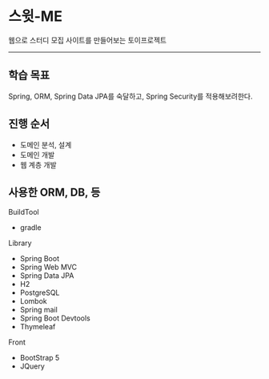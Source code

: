 # 스윗-ME
웹으로 스터디 모집 사이트를 만들어보는 토이프로젝트

-----------------------

## 학습 목표
Spring, ORM, Spring Data JPA를 숙달하고, Spring Security를 적용해보려한다.

## 진행 순서
* 도메인 분석, 설계
* 도메인 개발
* 웹 계층 개발

## 사용한 ORM, DB, 등
BuildTool
* gradle

Library
* Spring Boot
* Spring Web MVC
* Spring Data JPA
* H2
* PostgreSQL
* Lombok
* Spring mail
* Spring Boot Devtools
* Thymeleaf

Front
* BootStrap 5
* JQuery
